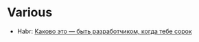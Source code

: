 # Various

* Habr: [Каково это — быть разработчиком, когда тебе сорок](https://habrahabr.ru/post/282674/)